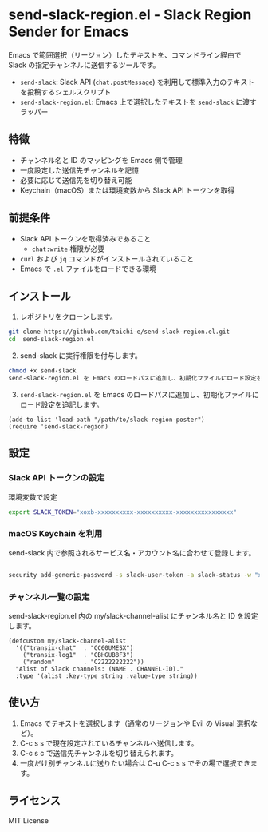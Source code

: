 # send-slack-region.el - Slack Region Sender for Emacs

Emacs で範囲選択（リージョン）したテキストを、コマンドライン経由で Slack の指定チャンネルに送信するツールです。

- `send-slack`: Slack API (`chat.postMessage`) を利用して標準入力のテキストを投稿するシェルスクリプト
- `send-slack-region.el`: Emacs 上で選択したテキストを `send-slack` に渡すラッパー

## 特徴
- チャンネル名と ID のマッピングを Emacs 側で管理
- 一度設定した送信先チャンネルを記憶
- 必要に応じて送信先を切り替え可能
- Keychain（macOS）または環境変数から Slack API トークンを取得

## 前提条件

- Slack API トークンを取得済みであること
  - `chat:write` 権限が必要
- `curl` および `jq` コマンドがインストールされていること
- Emacs で `.el` ファイルをロードできる環境

## インストール

1. レポジトリをクローンします。

```bash
git clone https://github.com/taichi-e/send-slack-region.el.git
cd  send-slack-region.el
```
2. send-slack に実行権限を付与します。
```bash
chmod +x send-slack
send-slack-region.el を Emacs のロードパスに追加し、初期化ファイルにロード設定を追記します。
```
3. `send-slack-region.el` を Emacs のロードパスに追加し、初期化ファイルにロード設定を追記します。
```elisp
(add-to-list 'load-path "/path/to/slack-region-poster")
(require 'send-slack-region)
```
## 設定
### Slack API トークンの設定
環境変数で設定
```bash
export SLACK_TOKEN="xoxb-xxxxxxxxxx-xxxxxxxxxx-xxxxxxxxxxxxxxxx"
```
### macOS Keychain を利用
send-slack 内で参照されるサービス名・アカウント名に合わせて登録します。
```bash

security add-generic-password -s slack-user-token -a slack-status -w "xoxb-xxxxxxxxxx-..."
```
### チャンネル一覧の設定
send-slack-region.el 内の my/slack-channel-alist にチャンネル名と ID を設定します。

```elisp
(defcustom my/slack-channel-alist
  '(("transix-chat"  . "CC60UMESX")
    ("transix-log1"  . "CBHGUB8F3")
    ("random"        . "C2222222222"))
  "Alist of Slack channels: (NAME . CHANNEL-ID)."
  :type '(alist :key-type string :value-type string))
```
## 使い方
1. Emacs でテキストを選択します（通常のリージョンや Evil の Visual 選択など）。
2. C-c s s で現在設定されているチャンネルへ送信します。
3. C-c s c で送信先チャンネルを切り替えられます。
4. 一度だけ別チャンネルに送りたい場合は C-u C-c s s でその場で選択できます。

## ライセンス
MIT License
